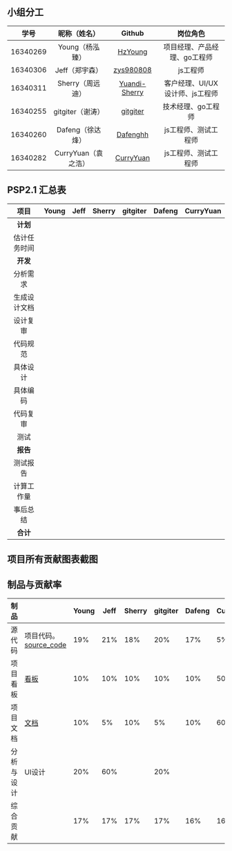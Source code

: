## 小组分工

|学号|昵称（姓名）|Github|岗位角色|
|:--:|:--:|:--:|:--:|
|16340269|Young（杨泓臻）|[HzYoung](https://github.com/HzYoung)|项目经理、产品经理、go工程师|
|16340306|Jeff（郑宇森）|[zys980808](https://github.com/zys980808)|js工程师|
|16340311|Sherry（周远迪）|[Yuandi-Sherry](https://github.com/Yuandi-Sherry)|客户经理、UI/UX设计师、js工程师|
|16340255|gitgiter（谢涛）|[gitgiter](https://github.com/gitgiter)|技术经理、go工程师|
|16340260|Dafeng（徐达烽）|[Dafenghh](https://github.com/Dafenghh)|js工程师、测试工程师|
|16340282|CurryYuan（袁之浩）|[CurryYuan](https://github.com/CurryYuan)|js工程师、测试工程师|

## PSP2.1 汇总表

|      项目      | Young | Jeff | Sherry | gitgiter | Dafeng | CurryYuan |
| :------------: | :--: | :----: | :----: | :----: | :----: | :----: |
|      **计划**      |       |      |        |          |        |           |
| 估计任务时间 |       |      |        |          |        |           |
|      **开发**      |       |      |        |          |        |           |
|   分析需求   |       |      |        |          |        |           |
| 生成设计文档 |       |      |        |          |        |           |
|   设计复审   |       |      |        |          |        |           |
|   代码规范    |       |      |        |          |        |           |
|   具体设计    |       |      |        |          |        |           |
|    具体编码    |       |      |        |          |        |           |
|   代码复审    |       |      |        |          |        |           |
|    测试       |       |      |        |          |        |           |
|    **报告**     |       |      |        |          |        |         |
|   测试报告   |       |      |        |          |        |           |
|  计算工作量   |       |      |        |          |        |           |
|  事后总结    |       |      |        |          |        |           |
|    **合计**   |       |      |        |          |        |           |

## 项目所有贡献图表截图



## 制品与贡献率

| 制品       |                                                              | Young | Jeff | Sherry | gitgiter | Dafeng | CurryYuan |
| ---------- | ------------------------------------------------------------ | ---- | ------ | ------ | ------ | ------ | ------ |
| 源代码     | 项目代码。<br />[source_code](https://github.com/TeamWeGo/source_code) | 19%  | 21%    | 18%    | 20%    | 17%    | 5%     |
| 项目看板   | [看板](https://github.com/TeamWeGo/teamwego/projects)        | 10%  | 10%    | 10%    | 10%    | 10%    | 50%    |
| 项目文档   | [文档](https://teamwego.github.io/dashboard/)                | 10%  | 5%     | 10%    | 5%     | 10%    | 60%    |
| 分析与设计 | UI设计                                                       | 20%  | 60%    |        | 20%    |        |        |
| 综合贡献   |                                                              | 17%  | 17%    | 17%    | 17%    | 16%    | 16%    |
